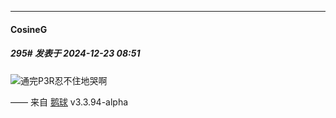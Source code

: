 ﻿
*****

####  CosineG  
##### 295#       发表于 2024-12-23 08:51

<img src="https://static.saraba1st.com/image/smiley/face2017/138.png" referrerpolicy="no-referrer">通完P3R忍不住地哭啊

—— 来自 [鹅球](https://www.pgyer.com/xfPejhuq) v3.3.94-alpha

